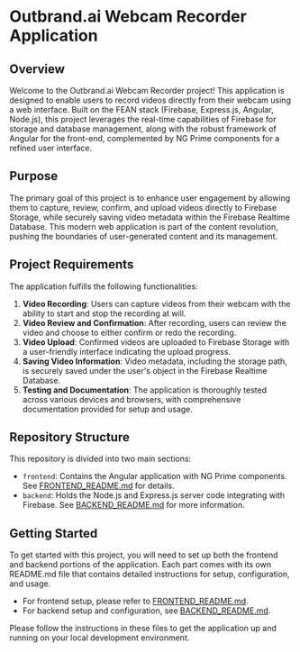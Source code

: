 
# Outbrand.ai Webcam Recorder Application

## Overview

Welcome to the Outbrand.ai Webcam Recorder project! This application is designed to enable users to record videos directly from their webcam using a web interface. Built on the FEAN stack (Firebase, Express.js, Angular, Node.js), this project leverages the real-time capabilities of Firebase for storage and database management, along with the robust framework of Angular for the front-end, complemented by NG Prime components for a refined user interface.

## Purpose

The primary goal of this project is to enhance user engagement by allowing them to capture, review, confirm, and upload videos directly to Firebase Storage, while securely saving video metadata within the Firebase Realtime Database. This modern web application is part of the content revolution, pushing the boundaries of user-generated content and its management.

## Project Requirements

The application fulfills the following functionalities:

1. **Video Recording**: Users can capture videos from their webcam with the ability to start and stop the recording at will.
2. **Video Review and Confirmation**: After recording, users can review the video and choose to either confirm or redo the recording.
3. **Video Upload**: Confirmed videos are uploaded to Firebase Storage with a user-friendly interface indicating the upload progress.
4. **Saving Video Information**: Video metadata, including the storage path, is securely saved under the user's object in the Firebase Realtime Database.
5. **Testing and Documentation**: The application is thoroughly tested across various devices and browsers, with comprehensive documentation provided for setup and usage.

## Repository Structure

This repository is divided into two main sections:

- `frontend`: Contains the Angular application with NG Prime components. See [FRONTEND_README.md](./frontend/FRONTEND_README.md) for details.
- `backend`: Holds the Node.js and Express.js server code integrating with Firebase. See [BACKEND_README.md](https://github.com/nitvob/outbrandai-webcam-recorder/tree/main/backend) for more information.

## Getting Started

To get started with this project, you will need to set up both the frontend and backend portions of the application. Each part comes with its own README.md file that contains detailed instructions for setup, configuration, and usage.

- For frontend setup, please refer to [FRONTEND_README.md](./frontend/FRONTEND_README.md).
- For backend setup and configuration, see [BACKEND_README.md](./backend/BACKEND_README.md).

Please follow the instructions in these files to get the application up and running on your local development environment.
